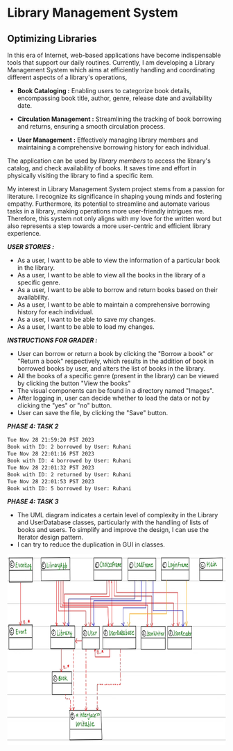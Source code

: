 # Library Management System

## Optimizing Libraries

In this era of Internet, web-based applications have become indispensable
tools that support our daily routines. Currently, I am developing a Library Management
System which aims at efficiently handling and coordinating different aspects of a library's operations,

- **Book Cataloging :** Enabling users to categorize book details, encompassing book title, author, genre, release date and availability date.

- **Circulation Management :** Streamlining the tracking of book borrowing and returns, ensuring a smooth circulation process.

- **User Management :** Effectively managing library members and maintaining a comprehensive borrowing history for each individual.

The application can be used by *library members* to 
access the library's catalog, and check availability of books. It saves time and effort in physically visiting the library to find a specific item. 

My interest in Library Management System project stems from a passion for literature. I recognize its significance 
in shaping young minds and fostering empathy. Furthermore, its potential to streamline and automate various tasks in a library, making 
operations more user-friendly intrigues me. Therefore, this system not only aligns with my love for the written word but also represents a step towards a more
user-centric and efficient library experience.

***USER STORIES :***

- As a user, I want to be able to view the information of a particular book in the library.
- As a user, I want to be able to view all the books in the library of a specific genre.
- As a user, I want to be able to borrow and return books based on their availability.
- As a user, I want to be able to maintain a comprehensive borrowing history for each individual.
- As a user, I want to be able to save my changes.
- As a user, I want to be able to load my changes.


***INSTRUCTIONS FOR GRADER :***

- User can borrow or return a book by clicking the "Borrow a book" or "Return a book" respectively,
  which results in the addition of book in borrowed books by user, and alters the list of books in the library.
- All the books of a specific genre (present in the library) can be viewed by clicking the button "View the books"
- The visual components can be found in a directory named "Images".
- After logging in, user can decide whether to load the data or not by clicking the "yes" or "no" button.
- User can save the file, by clicking the "Save" button.


***PHASE 4: TASK 2***
````
Tue Nov 28 21:59:20 PST 2023
Book with ID: 2 borrowed by User: Ruhani
Tue Nov 28 22:01:16 PST 2023
Book with ID: 4 borrowed by User: Ruhani
Tue Nov 28 22:01:32 PST 2023
Book with ID: 2 returned by User: Ruhani
Tue Nov 28 22:01:53 PST 2023
Book with ID: 5 borrowed by User: Ruhani
````

***PHASE 4: TASK 3***

- The UML diagram indicates a certain level of complexity in the Library and UserDatabase classes, particularly with the
  handling of lists of books and users. To simplify and improve the design, I can use the Iterator design pattern.
- I can try to reduce the duplication in GUI in classes.

<img height="440" src="UML_Design_Diagram.jpg" width="750"/>